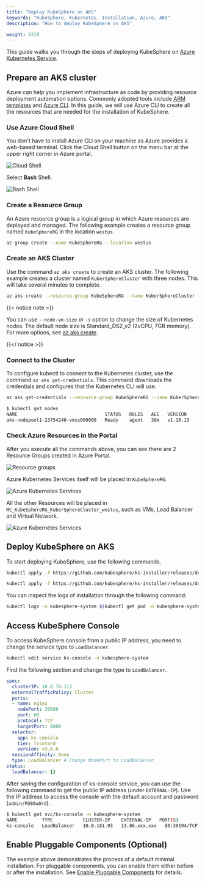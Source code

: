 ```yaml
---
title: "Deploy KubeSphere on AKS"
keywords: "KubeSphere, Kubernetes, Installation, Azure, AKS"
description: "How to deploy KubeSphere on AKS"

weight: 5210
---
```


This guide walks you through the steps of deploying KubeSphere on [Azure Kubernetes Service](https://docs.microsoft.com/en-us/azure/aks/).

## Prepare an AKS cluster

Azure can help you implement infrastructure as code by providing resource deployment automation options. Commonly adopted tools include [ARM templates](https://docs.microsoft.com/en-us/azure/azure-resource-manager/templates/overview) and [Azure CLI](https://docs.microsoft.com/en-us/cli/azure/what-is-azure-cli?view=azure-cli-latest). In this guide, we will use Azure CLI to create all the resources that are needed for the installation of KubeSphere.

### Use Azure Cloud Shell

You don't have to install Azure CLI on your machine as Azure provides a web-based terminal. Click the Cloud Shell button on the menu bar at the upper right corner in Azure portal.

![Cloud Shell](/images/docs/aks/aks-launch-icon.png)

Select **Bash** Shell.

![Bash Shell](/images/docs/aks/aks-choices-bash.png)

### Create a Resource Group

An Azure resource group is a logical group in which Azure resources are deployed and managed. The following example creates a resource group named `KubeSphereRG` in the location `westus`.

```bash
az group create --name KubeSphereRG --location westus
```

### Create an AKS Cluster

Use the command `az aks create` to create an AKS cluster. The following example creates a cluster named `KuberSphereCluster` with three nodes. This will take several minutes to complete.

```bash
az aks create --resource-group KubeSphereRG --name KuberSphereCluster --node-count 3 --enable-addons monitoring --generate-ssh-keys
```

{{< notice note >}}

You can use `--node-vm-size` or `-s` option to change the size of Kubernetes nodes. The default node size is Standard_DS2_v2 (2vCPU, 7GB memory). For more options, see [az aks create](https://docs.microsoft.com/en-us/cli/azure/aks?view=azure-cli-latest#az-aks-create).

{{</ notice >}}

### Connect to the Cluster

To configure kubectl to connect to the Kubernetes cluster, use the command `az aks get-credentials`. This command downloads the credentials and configures that the Kubernetes CLI will use.

```bash
az aks get-credentials --resource-group KubeSphereRG --name KuberSphereCluster
```

```bash
$ kubectl get nodes
NAME                                STATUS   ROLES   AGE   VERSION
aks-nodepool1-23754246-vmss000000   Ready    agent   38m   v1.16.13
```

### Check Azure Resources in the Portal

After you execute all the commands above, you can see there are 2 Resource Groups created in Azure Portal.

![Resource groups](/images/docs/aks/aks-create-command.png)

Azure Kubernetes Services itself will be placed in `KubeSphereRG`.

![Azure Kubernetes Services](/images/docs/aks/aks-dashboard.png)

All the other Resources will be placed in `MC_KubeSphereRG_KuberSphereCluster_westus`, such as VMs, Load Balancer and Virtual Network.

![Azure Kubernetes Services](/images/docs/aks/aks-all-resources.png)

## Deploy KubeSphere on AKS

To start deploying KubeSphere, use the following commands.

```bash
kubectl apply -f https://github.com/kubesphere/ks-installer/releases/download/v3.0.0/kubesphere-installer.yaml

kubectl apply -f https://github.com/kubesphere/ks-installer/releases/download/v3.0.0/cluster-configuration.yaml
```

You can inspect the logs of installation through the following command:

```bash
kubectl logs -n kubesphere-system $(kubectl get pod -n kubesphere-system -l app=ks-install -o jsonpath='{.items[0].metadata.name}') -f
```

## Access KubeSphere Console

To access KubeSphere console from a public IP address, you need to change the service type to `LoadBalancer`.

```bash
kubectl edit service ks-console -n kubesphere-system
```

Find the following section and change the type to `LoadBalancer`.

```yaml
spec:
  clusterIP: 10.0.78.113
  externalTrafficPolicy: Cluster
  ports:
  - name: nginx
    nodePort: 30880
    port: 80
    protocol: TCP
    targetPort: 8000
  selector:
    app: ks-console
    tier: frontend
    version: v3.0.0
  sessionAffinity: None
  type: LoadBalancer # Change NodePort to LoadBalancer
status:
  loadBalancer: {}
```

After saving the configuration of ks-console service, you can use the following command to get the public IP address (under `EXTERNAL-IP`). Use the IP address to access the console with the default account and password (`admin/P@88w0rd`).

```bash
$ kubectl get svc/ks-console -n kubesphere-system
NAME         TYPE           CLUSTER-IP    EXTERNAL-IP   PORT(S)        AGE
ks-console   LoadBalancer   10.0.181.93   13.86.xxx.xxx   80:30194/TCP   13m       6379/TCP       10m
```

## Enable Pluggable Components (Optional)

The example above demonstrates the process of a default minimal installation. For pluggable components, you can enable them either before or after the installation. See [Enable Pluggable Components](../../../pluggable-components/) for details.
